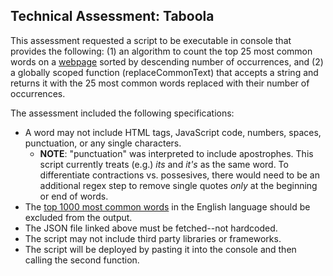 ## Technical Assessment: Taboola
This assessment requested a script to be executable in console that provides the following: (1) an algorithm to count the top 25 most common words on a [webpage](https://en.wikipedia.org/wiki/Programming_language) sorted by descending number of occurrences, and (2) a globally scoped function (replaceCommonText) that accepts a string and returns it with the 25 most common words replaced with their number of occurrences.

The assessment included the following specifications:
- A word may not include HTML tags, JavaScript code, numbers, spaces, punctuation, or any single characters.
    - **NOTE**: "punctuation" was interpreted to include apostrophes. This script currently treats (e.g.) *its* and *it's* as the same word. To differentiate contractions vs. possesives, there would need to be an additional regex step to remove single quotes *only* at the beginning or end of words.
- The [top 1000 most common words](https://gist.githubusercontent.com/Thessiah/fb969b429b4d6173916628c7d92bf6e4/raw/fb30bf33cbade43fd667c45437d4937b53ce868a/top1k.json) in the English language should be excluded from the output.
- The JSON file linked above must be fetched--not hardcoded.
- The script may not include third party libraries or frameworks.
- The script will be deployed by pasting it into the console and then calling the second function.
